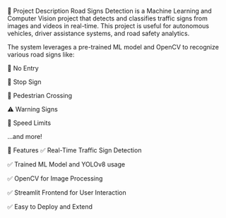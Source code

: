 📝 Project Description
Road Signs Detection is a Machine Learning and Computer Vision project that detects and classifies traffic signs from images and videos in real-time. This project is useful for autonomous vehicles, driver assistance systems, and road safety analytics.

The system leverages a pre-trained ML model and OpenCV to recognize various road signs like:

🚫 No Entry

🛑 Stop Sign

🚸 Pedestrian Crossing

⚠️ Warning Signs

🚦 Speed Limits

…and more!

🧠 Features
✅ Real-Time Traffic Sign Detection

✅ Trained ML Model and YOLOv8 usage

✅ OpenCV for Image Processing

✅ Streamlit Frontend for User Interaction

✅ Easy to Deploy and Extend

